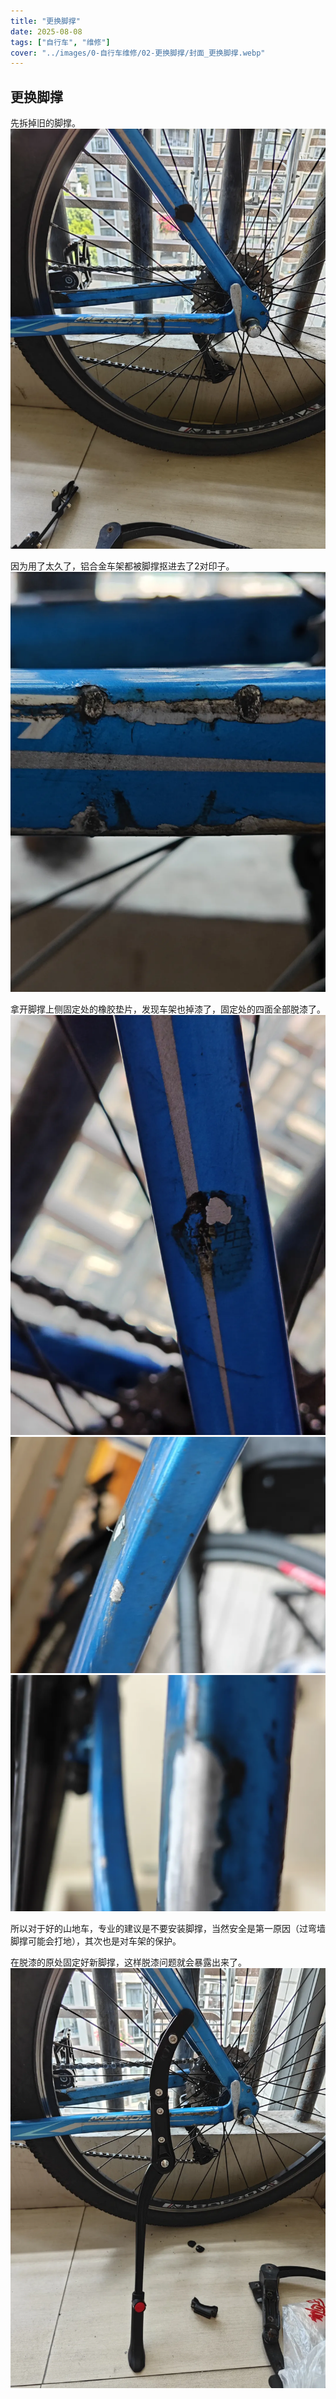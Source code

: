 ```yaml
---
title: "更换脚撑"  
date: 2025-08-08  
tags: ["自行车", "维修"]  
cover: "../images/0-自行车维修/02-更换脚撑/封面_更换脚撑.webp"  
---
```

## 更换脚撑
先拆掉旧的脚撑。
![拆脚撑](../images/0-维修自行车/02-更换脚撑/拆脚撑.webp)

因为用了太久了，铝合金车架都被脚撑抠进去了2对印子。
![损伤](../images/0-维修自行车/02-更换脚撑/损伤.webp)

拿开脚撑上侧固定处的橡胶垫片，发现车架也掉漆了，固定处的四面全部脱漆了。
![掉漆](../images/0-维修自行车/02-更换脚撑/掉漆.webp)
![掉漆1](../images/0-维修自行车/02-更换脚撑/掉漆1.webp)
![掉漆2](../images/0-维修自行车/02-更换脚撑/掉漆2.webp)

所以对于好的山地车，专业的建议是不要安装脚撑，当然安全是第一原因（过弯墙脚撑可能会打地），其次也是对车架的保护。

在脱漆的原处固定好新脚撑，这样脱漆问题就会暴露出来了。
![新脚撑](../images/0-维修自行车/02-更换脚撑/新脚撑.webp)